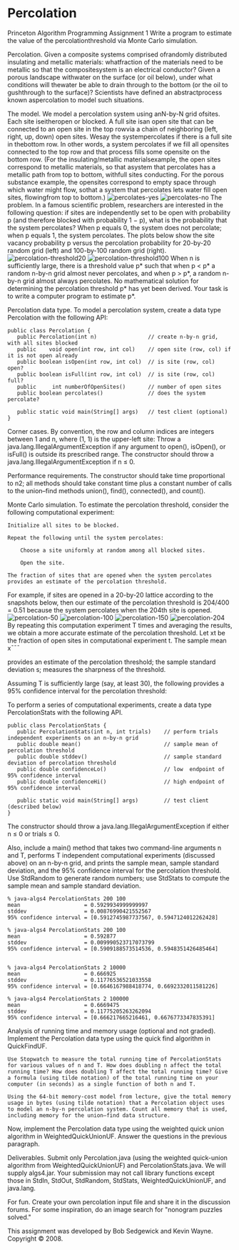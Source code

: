 # Percolation
Princeton Algorithm Programming Assignment 1
Write a program to estimate the value of the percolationthreshold via Monte Carlo simulation.

Percolation. Given a composite systems comprised ofrandomly distributed insulating and metallic materials: whatfraction of the materials need to be metallic so that the compositesystem is an electrical conductor? Given a porous landscape withwater on the surface (or oil below), under what conditions will thewater be able to drain through to the bottom (or the oil to gushthrough to the surface)? Scientists have defined an abstractprocess known aspercolation to model such situations.

The model. We model a percolation system using anN-by-N grid ofsites. Each site iseitheropen or blocked. A full site isan open site that can be connected to an open site in the top rowvia a chain of neighboring (left, right, up, down) open sites. Wesay the systempercolates if there is a full site in thebottom row. In other words, a system percolates if we fill all opensites connected to the top row and that process fills some opensite on the bottom row. (For the insulating/metallic materialsexample, the open sites correspond to metallic materials, so that asystem that percolates has a metallic path from top to bottom, withfull sites conducting. For the porous substance example, the opensites correspond to empty space through which water might flow, sothat a system that percolates lets water fill open sites, flowingfrom top to bottom.)
![percolates-yes](https://github.com/Sidney-L/Percolation/raw/master/pic/percolates-yes.png) ![percolates-no](https://github.com/Sidney-L/Percolation/raw/master/pic/percolates-no.png)
The problem. In a famous scientific problem, researchers are interested in the following question: if sites are independently set to be open with probability p (and therefore blocked with probability 1 − p), what is the probability that the system percolates? When p equals 0, the system does not percolate; when p equals 1, the system percolates. The plots below show the site vacancy probability p versus the percolation probability for 20-by-20 random grid (left) and 100-by-100 random grid (right). 
![percolation-threshold20](https://github.com/Sidney-L/Percolation/raw/master/pic/percolation-threshold20.png)
![percolation-threshold100](https://github.com/Sidney-L/Percolation/raw/master/pic/percolation-threshold100.png)
When n is sufficiently large, there is a threshold value p* such that when p < p* a random n-by-n grid almost never percolates, and when p > p*, a random n-by-n grid almost always percolates. No mathematical solution for determining the percolation threshold p* has yet been derived. Your task is to write a computer program to estimate p*. 

Percolation data type. To model a percolation system, create a data type Percolation with the following API:

    public class Percolation {
       public Percolation(int n)                // create n-by-n grid, with all sites blocked
       public    void open(int row, int col)    // open site (row, col) if it is not open already
       public boolean isOpen(int row, int col)  // is site (row, col) open?
       public boolean isFull(int row, int col)  // is site (row, col) full?
       public     int numberOfOpenSites()       // number of open sites
       public boolean percolates()              // does the system percolate?

       public static void main(String[] args)   // test client (optional)
    }

Corner cases.  By convention, the row and column indices are integers between 1 and n, where (1, 1) is the upper-left site: Throw a java.lang.IllegalArgumentException if any argument to open(), isOpen(), or isFull() is outside its prescribed range. The constructor should throw a java.lang.IllegalArgumentException if n ≤ 0.

Performance requirements.  The constructor should take time proportional to n2; all methods should take constant time plus a constant number of calls to the union–find methods union(), find(), connected(), and count().

Monte Carlo simulation. To estimate the percolation threshold, consider the following computational experiment:

    Initialize all sites to be blocked.

    Repeat the following until the system percolates:

        Choose a site uniformly at random among all blocked sites.

        Open the site. 

    The fraction of sites that are opened when the system percolates provides an estimate of the percolation threshold. 

For example, if sites are opened in a 20-by-20 lattice according to the snapshots below, then our estimate of the percolation threshold is 204/400 = 0.51 because the system percolates when the 204th site is opened. 
![percolation-50](https://github.com/Sidney-L/Percolation/raw/master/pic/percolation-50.png)
![percolation-100](https://github.com/Sidney-L/Percolation/raw/master/pic/percolation-100.png)
![percolation-150](https://github.com/Sidney-L/Percolation/raw/master/pic/percolation-150.png)
![percolation-204](https://github.com/Sidney-L/Percolation/raw/master/pic/percolation-204.png)
By repeating this computation experiment T times and averaging the results, we obtain a more accurate estimate of the percolation threshold. Let xt be the fraction of open sites in computational experiment t. The sample mean x¯¯¯

provides an estimate of the percolation threshold; the sample standard deviation s; measures the sharpness of the threshold.



Assuming T is sufficiently large (say, at least 30), the following provides a 95% confidence interval for the percolation threshold:



To perform a series of computational experiments, create a data type PercolationStats with the following API.

    public class PercolationStats {
       public PercolationStats(int n, int trials)    // perform trials independent experiments on an n-by-n grid
       public double mean()                          // sample mean of percolation threshold
       public double stddev()                        // sample standard deviation of percolation threshold
       public double confidenceLo()                  // low  endpoint of 95% confidence interval
       public double confidenceHi()                  // high endpoint of 95% confidence interval

       public static void main(String[] args)        // test client (described below)
    }

The constructor should throw a java.lang.IllegalArgumentException if either n ≤ 0 or trials ≤ 0.

Also, include a main() method that takes two command-line arguments n and T, performs T independent computational experiments (discussed above) on an n-by-n grid, and prints the sample mean, sample standard deviation, and the 95% confidence interval for the percolation threshold. Use StdRandom to generate random numbers; use StdStats to compute the sample mean and sample standard deviation.

    % java-algs4 PercolationStats 200 100
    mean                    = 0.5929934999999997
    stddev                  = 0.00876990421552567
    95% confidence interval = [0.5912745987737567, 0.5947124012262428]

    % java-algs4 PercolationStats 200 100
    mean                    = 0.592877
    stddev                  = 0.009990523717073799
    95% confidence interval = [0.5909188573514536, 0.5948351426485464]


    % java-algs4 PercolationStats 2 10000
    mean                    = 0.666925
    stddev                  = 0.11776536521033558
    95% confidence interval = [0.6646167988418774, 0.6692332011581226]

    % java-algs4 PercolationStats 2 100000
    mean                    = 0.6669475
    stddev                  = 0.11775205263262094
    95% confidence interval = [0.666217665216461, 0.6676773347835391]

Analysis of running time and memory usage (optional and not graded). Implement the Percolation data type using the quick find algorithm in QuickFindUF.

    Use Stopwatch to measure the total running time of PercolationStats for various values of n and T. How does doubling n affect the total running time? How does doubling T affect the total running time? Give a formula (using tilde notation) of the total running time on your computer (in seconds) as a single function of both n and T.

    Using the 64-bit memory-cost model from lecture, give the total memory usage in bytes (using tilde notation) that a Percolation object uses to model an n-by-n percolation system. Count all memory that is used, including memory for the union–find data structure. 

Now, implement the Percolation data type using the weighted quick union algorithm in WeightedQuickUnionUF. Answer the questions in the previous paragraph.

Deliverables. Submit only Percolation.java (using the weighted quick-union algorithm from WeightedQuickUnionUF) and PercolationStats.java. We will supply algs4.jar. Your submission may not call library functions except those in StdIn, StdOut, StdRandom, StdStats, WeightedQuickUnionUF, and java.lang.

For fun. Create your own percolation input file and share it in the discussion forums. For some inspiration, do an image search for "nonogram puzzles solved."


This assignment was developed by Bob Sedgewick and Kevin Wayne.
Copyright © 2008. 

